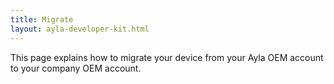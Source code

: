 ```yaml
---
title: Migrate
layout: ayla-developer-kit.html
---
```


This page explains how to migrate your device from your Ayla OEM account to your company OEM account. 